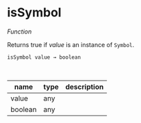 # isSymbol

_Function_

Returns true if _value_ is an instance of `Symbol`.

<pre><code>isSymbol value &rarr; boolean</code></pre>
<br>

| name | type | description |
|------|------|-------------|
|value|any||
|boolean|any||


